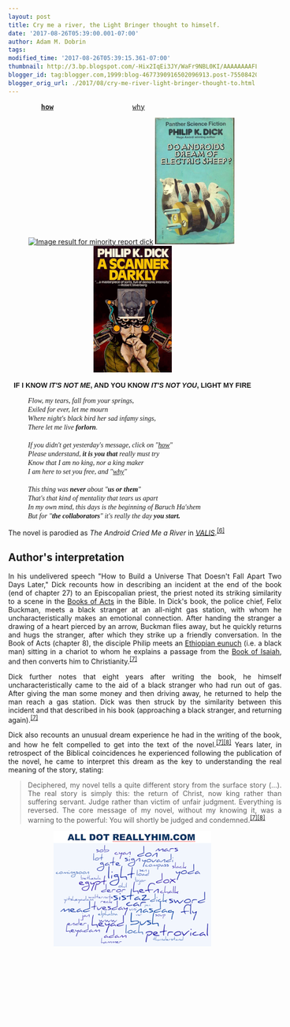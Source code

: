 ```yaml
---
layout: post
title: Cry me a river, the Light Bringer thought to himself.
date: '2017-08-26T05:39:00.001-07:00'
author: Adam M. Dobrin
tags: 
modified_time: '2017-08-26T05:39:15.361-07:00'
thumbnail: http://3.bp.blogspot.com/-Hix2IqEi3JY/WaFr9NBL0KI/AAAAAAAAFLg/jkL47kz_-cUKkSS5YA5foKNiZxyxrWFRQCK4BGAYYCw/s72-c/Screenshot%2B2017-08-25%2Bat%2B7.32.43%2BPM-755362.png
blogger_id: tag:blogger.com,1999:blog-4677390916502096913.post-7550842067457994928
blogger_orig_url: ./2017/08/cry-me-river-light-bringer-thought-to.html
---
```


<div dir="ltr"><div class="gmail_quote"><div dir="ltr"><div class="gmail_quote"><div class="m_396723431445379863HOEnZb"><div class="m_396723431445379863h5"><div dir="ltr"><div class="gmail_quote"><div dir="ltr"><div><p style="text-align:center"><font face="monospace, monospace">    <b> <a href="./DICK.html" target="_blank">how</a>    </b>               <a href="./GATE.html" target="_blank">why</a>                        </font></p><p style="text-align:center"><a href="./2017-08-25-loch-lives-here-so-does-b-of-bon-jovi.html" target="_blank"><img src="reqs/encrypted-tbn0.gstatic.com/images?q=tbn:ANd9GcQGI_XQwzJHDO4srNPTc0Z-WNIwzf-76tYMYBYnNpvzeHxaGPnAPA" alt="Image result for minority report dick" /></a> <a href="./GATE.html" target="_blank"><img src="reqs/c1.staticflickr.com/1/173/469906731_885355a8f6.jpg" alt="Image result for do androids dream of electric sheep" width="161" height="257" style="margin-right:0px" /></a> <img src="reqs/transition.turbulence.org/Works/beatingheart/blog/A-Scanner-Darkly-1.png" alt="Image result for a scanner darkly dick" width="159" height="257" style="margin-right:0px" /><b><font face="arial black, sans-serif"><br /></font></b></p><p style="text-align:center"><b><font face="arial black, sans-serif">IF I KNOW <i>IT&#39;S NOT ME</i>, AND YOU KNOW <i>IT&#39;S NOT YOU</i>, LIGHT MY FIRE</font></b></p> <center> <div style="text-align:justify;width:555px"> <dl> <dd><i><font face="times new roman, serif">Flow, my tears, fall from your springs,</font></i></dd> <dd><i><font face="times new roman, serif">Exiled for ever, let me mourn</font></i></dd> <dd><i><font face="times new roman, serif">Where night&#39;s black bird her sad infamy sings,</font></i></dd> <dd><i><font face="times new roman, serif">There let me live <b>forlorn</b>.</font></i></dd><dd><i><font face="times new roman, serif"><br /></font></i></dd><dd><i><font face="times new roman, serif">If you didn&#39;t get yesterday&#39;s message, click on &quot;<a href="./2017-08-25-loch-lives-here-so-does-b-of-bon-jovi.html" target="_blank">how</a>&quot;</font></i></dd><dd><font face="times new roman, serif"><i>Please understand, <b>it is you that</b> really must try</i></font></dd><dd><font face="times new roman, serif"><i>Know that I am no king, nor a king maker</i></font></dd><dd><font face="times new roman, serif"><i>I am here to set you free, and &quot;<a href="./GATE.html" target="_blank">why</a>&quot;</i></font></dd><dd><font face="times new roman, serif"><i><br /></i></font></dd><dd><font face="times new roman, serif"><i>This thing was <b>never</b> about &quot;<b>us or them</b>&quot;</i></font></dd><dd><font face="times new roman, serif"><i>That&#39;s that kind of mentality that tears us apart</i></font></dd><dd><font face="times new roman, serif"><i>In my own mind, this days is the beginning of Baruch Ha&#39;</i></font><i style='font-family:"times new roman",serif'>shem</i></dd><dd><font face="times new roman, serif"><i>But for &quot;<b>the collaborators</b>&quot; it&#39;s really the day <b>you</b> <b>start.</b></i></font></dd> </dl> <p>The novel is parodied as <em>The Android Cried Me a River</em> in <em><a title="VALIS" href="https://en.wikipedia.org/wiki/VALIS" target="_blank">VALIS</a></em>.<sup id="m_396723431445379863m_-2957307138707592193m_-8482261971274426946gmail-cite_ref-6" class="m_396723431445379863m_-2957307138707592193m_-8482261971274426946gmail-reference"><a href="http://en.wikipedia.org/wiki/Flow_My_Tears,_the_Policeman_Said#cite_note-6" target="_blank">[6]</a></sup></p> <h2><span id="m_396723431445379863m_-2957307138707592193m_-8482261971274426946gmail-Author.27s_interpretation" class="m_396723431445379863m_-2957307138707592193m_-8482261971274426946gmail-mw-headline">Author&#39;s interpretation</span></h2> <p>In his undelivered speech &quot;How to Build a Universe That Doesn&#39;t Fall Apart Two Days Later,&quot; Dick recounts how in describing an incident at the end of the book (end of chapter 27) to an Episcopalian priest, the priest noted its striking similarity to a scene in the <a title="Acts of the Apostles" href="https://en.wikipedia.org/wiki/Acts_of_the_Apostles" target="_blank">Books of Acts</a> in the Bible. In Dick&#39;s book, the police chief, Felix Buckman, meets a black stranger at an all-night gas station, with whom he uncharacteristically makes an emotional connection. After handing the stranger a drawing of a heart pierced by an arrow, Buckman flies away, but he quickly returns and hugs the stranger, after which they strike up a friendly conversation. In the Book of Acts (chapter 8), the disciple Philip meets an <a title="Ethiopian eunuch" href="https://en.wikipedia.org/wiki/Ethiopian_eunuch" target="_blank">Ethiopian eunuch</a> (i.e. a black man) sitting in a chariot to whom he explains a passage from the <a title="Book of Isaiah" href="https://en.wikipedia.org/wiki/Book_of_Isaiah" target="_blank">Book of Isaiah</a>, and then converts him to Christianity.<sup id="m_396723431445379863m_-2957307138707592193m_-8482261971274426946gmail-cite_ref-deoxy1_7-0" class="m_396723431445379863m_-2957307138707592193m_-8482261971274426946gmail-reference"><a href="http://en.wikipedia.org/wiki/Flow_My_Tears,_the_Policeman_Said#cite_note-deoxy1-7" target="_blank">[7]</a></sup></p> <p>Dick further notes that eight years after writing the book, he himself uncharacteristically came to the aid of a black stranger who had run out of gas. After giving the man some money and then driving away, he returned to help the man reach a gas station. Dick was then struck by the similarity between this incident and that described in his book (approaching a black stranger, and returning again).<sup id="m_396723431445379863m_-2957307138707592193m_-8482261971274426946gmail-cite_ref-deoxy1_7-1" class="m_396723431445379863m_-2957307138707592193m_-8482261971274426946gmail-reference"><a href="http://en.wikipedia.org/wiki/Flow_My_Tears,_the_Policeman_Said#cite_note-deoxy1-7" target="_blank">[7]</a></sup></p> <p>Dick also recounts an unusual dream experience he had in the writing of the book, and how he felt compelled to get into the text of the novel.<sup id="m_396723431445379863m_-2957307138707592193m_-8482261971274426946gmail-cite_ref-deoxy1_7-2" class="m_396723431445379863m_-2957307138707592193m_-8482261971274426946gmail-reference"><a href="http://en.wikipedia.org/wiki/Flow_My_Tears,_the_Policeman_Said#cite_note-deoxy1-7" target="_blank">[7]</a></sup><sup id="m_396723431445379863m_-2957307138707592193m_-8482261971274426946gmail-cite_ref-TFOR_8-0" class="m_396723431445379863m_-2957307138707592193m_-8482261971274426946gmail-reference"><a href="http://en.wikipedia.org/wiki/Flow_My_Tears,_the_Policeman_Said#cite_note-TFOR-8" target="_blank">[8]</a></sup> Years later, in retrospect of the Biblical coincidences he experienced following the publication of the novel, he came to interpret this dream as the key to understanding the real meaning of the story, stating:</p> <blockquote class="m_396723431445379863m_-2957307138707592193m_-8482261971274426946gmail-templatequote"> <p>Deciphered, my novel tells a quite different story from the surface story (…). The real story is simply this: the return of Christ, now king rather than suffering servant. Judge rather than victim of unfair judgment. Everything is reversed. The core message of my novel, without my knowing it, was a warning to the powerful: You will shortly be judged and condemned.<sup id="m_396723431445379863m_-2957307138707592193m_-8482261971274426946gmail-cite_ref-deoxy1_7-3" class="m_396723431445379863m_-2957307138707592193m_-8482261971274426946gmail-reference"><a href="http://en.wikipedia.org/wiki/Flow_My_Tears,_the_Policeman_Said#cite_note-deoxy1-7" target="_blank">[7]</a></sup><sup id="m_396723431445379863m_-2957307138707592193m_-8482261971274426946gmail-cite_ref-TFOR_8-1" class="m_396723431445379863m_-2957307138707592193m_-8482261971274426946gmail-reference"><a href="http://en.wikipedia.org/wiki/Flow_My_Tears,_the_Policeman_Said#cite_note-TFOR-8" target="_blank">[8]</a></sup></p> </blockquote> </div></center></div><div style="text-align:center"><a href="https://www.youtube.com/watch?v=rHBxJCq99jA" class="m_396723431445379863m_-2957307138707592193playable" target="_blank"></a><a href="http://3.bp.blogspot.com/-Hix2IqEi3JY/WaFr9NBL0KI/AAAAAAAAFLg/jkL47kz_-cUKkSS5YA5foKNiZxyxrWFRQCK4BGAYYCw/s1600/Screenshot%2B2017-08-25%2Bat%2B7.32.43%2BPM-755362.png"><img src="reqs/3.bp.blogspot.com/-Hix2IqEi3JY/WaFr9NBL0KI/AAAAAAAAFLg/jkL47kz_-cUKkSS5YA5foKNiZxyxrWFRQCK4BGAYYCw/s320/Screenshot%2B2017-08-25%2Bat%2B7.32.43%2BPM-755362.png" border="0" alt="" id="BLOGGER_PHOTO_ID_6458562039836823714" /></a></div><div><div style="text-align:center"><br /></div><div style="text-align:center">​</div><div class="m_396723431445379863m_-2957307138707592193m_-8482261971274426946gmail_signature"><div dir="ltr"><div><div dir="ltr"></div></div></div></div> </div></div><div hspace="streak-pt-mark" style="max-height:1px"><img alt="" style="width:0px;max-height:0px;overflow:hidden" src="reqs/mailfoogae.appspot.com/t?sender=aYWRhbUBmcm9tdGhlbWFjaGluZS5vcmc%3D&amp;type=zerocontent&amp;guid=71d2bf94-bb70-4756-93fb-3a713b49263e" /><font color="#ffffff" size="1">ᐧ</font></div> </div><br /><br clear="all" /><div><br /></div><div class="m_396723431445379863m_-2957307138707592193gmail_signature" data-smartmail="gmail_signature"><div dir="ltr"><div><div dir="ltr"></div></div></div></div> </div> </div></div><img height="0" width="0" src="reqs/gmass.co/x/o?u=f937fb79-8246-45d3-9648-0eeedcef63e4&amp;c=1354058" /> </div><br /></div><div hspace="streak-pt-mark" style="max-height:1px"><img alt="" style="width:0px;max-height:0px;overflow:hidden" src="reqs/mailfoogae.appspot.com/t?sender=aZG9hbWRAdGVsZXNwcml6ZS50ZWNobm9jcmF6eS5ncQ%3D%3D&amp;type=zerocontent&amp;guid=5625a1e6-08fc-48cc-9b0e-9de4a2a5efad" /><font color="#ffffff" size="1">ᐧ</font></div> </div><br /></div><div hspace="streak-pt-mark" style="max-height:1px"><img alt="" style="width:0px;max-height:0px;overflow:hidden" src="reqs/mailfoogae.appspot.com/t?sender=aZG9hbWRAdGVsZXNwcml6ZS50ZWNobm9jcmF6eS5ncQ%3D%3D&amp;type=zerocontent&amp;guid=da49db47-eeeb-4392-b8de-f509dfc0a097" /><font color="#ffffff" size="1">ᐧ</font></div> 